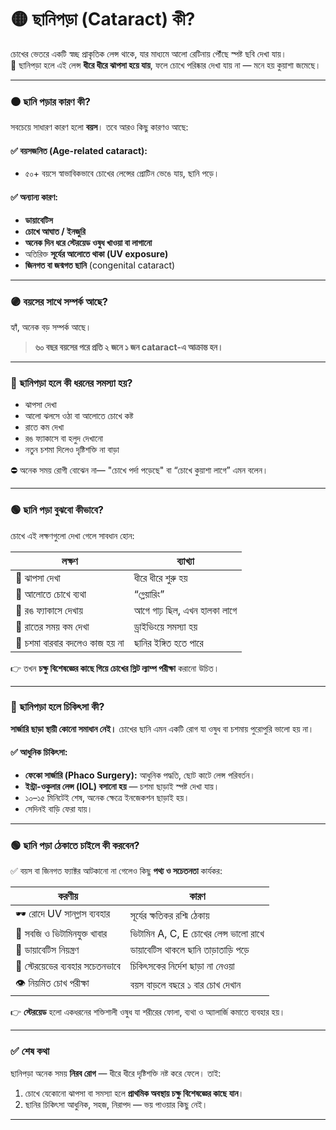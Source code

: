 # 🟡 ছানিপড়া (Cataract) কী?

চোখের ভেতরে একটি স্বচ্ছ প্রাকৃতিক লেন্স থাকে, যার মাধ্যমে আলো রেটিনায় পৌঁছে স্পষ্ট ছবি দেখা যায়।<br>
📌 ছানিপড়া হলে এই লেন্স **ধীরে ধীরে ঝাপসা হয়ে যায়**, ফলে চোখে পরিষ্কার দেখা যায় না — মনে হয় কুয়াশা জমেছে।

---

### 🟠 ছানি পড়ার কারণ কী?

সবচেয়ে সাধারণ কারণ হলো **বয়স**। তবে আরও কিছু কারণও আছে:

#### ✅ বয়সজনিত (Age-related cataract):

* ৫০+ বয়সে স্বাভাবিকভাবে চোখের লেন্সের প্রোটিন ভেঙে যায়, ছানি পড়ে।

#### ✅ অন্যান্য কারণ:

* **ডায়াবেটিস**
* **চোখে আঘাত / ইনজুরি**
* **অনেক দিন ধরে স্টেরয়েড ওষুধ খাওয়া বা লাগানো**
* অতিরিক্ত **সূর্যের আলোতে থাকা (UV exposure)**
* **জিনগত বা জন্মগত ছানি** (congenital cataract)

---

### 🟣 বয়সের সাথে সম্পর্ক আছে?

হ্যাঁ, অনেক বড় সম্পর্ক আছে।

> **৬০ বছর বয়সের পরে প্রতি ২ জনে ১ জন cataract-এ আক্রান্ত হন।**

---

### 🔵 ছানিপড়া হলে কী ধরনের সমস্যা হয়?

* ঝাপসা দেখা
* আলো ঝলসে ওঠা বা আলোতে চোখে কষ্ট
* রাতে কম দেখা
* রঙ ফ্যাকাসে বা হলুদ দেখানো
* নতুন চশমা দিলেও দৃষ্টিশক্তি না বাড়া

⛔ অনেক সময় রোগী বোঝেন না— "চোখে পর্দা পড়েছে" বা “চোখে কুয়াশা লাগে” এমন বলেন।

---

### 🟢 ছানি পড়া বুঝবো কীভাবে?

চোখে এই লক্ষণগুলো দেখা গেলে সাবধান হোন:

| লক্ষণ                          | ব্যাখ্যা                    |
| ------------------------------ | --------------------------- |
| 🔹 ঝাপসা দেখা                  | ধীরে ধীরে শুরু হয়           |
| 🔹 আলোতে চোখে ব্যথা            | “গ্লেয়ারিং”                 |
| 🔹 রঙ ফ্যাকাসে দেখায়           | আগে গাঢ় ছিল, এখন হালকা লাগে |
| 🔹 রাতের সময় কম দেখা           | ড্রাইভিংয়ে সমস্যা হয়        |
| 🔹 চশমা বারবার বদলেও কাজ হয় না | ছানির ইঙ্গিত হতে পারে       |

👉 তখন **চক্ষু বিশেষজ্ঞের কাছে গিয়ে চোখের স্লিট ল্যাম্প পরীক্ষা** করানো উচিত।

---

### 🔴 ছানিপড়া হলে চিকিৎসা কী?

**সার্জারি ছাড়া স্থায়ী কোনো সমাধান নেই।** চোখের ছানি এমন একটি রোগ যা ওষুধ বা চশমায় পুরোপুরি ভালো হয় না।

#### ✅ আধুনিক চিকিৎসা:

* **ফেকো সার্জারি (Phaco Surgery):** আধুনিক পদ্ধতি, ছোট কাটে লেন্স পরিবর্তন।
* **ইন্ট্রা-ওকুলার লেন্স (IOL) বসানো হয়** — চশমা ছাড়াই স্পষ্ট দেখা যায়।
* ১০–১৫ মিনিটেই শেষ, অনেক ক্ষেত্রে ইনজেকশন ছাড়াই হয়।
* সেদিনই বাড়ি ফেরা যায়।

---

### 🟢 ছানি পড়া ঠেকাতে চাইলে কী করবেন?

✅ বয়স বা জিনগত ফ্যাক্টর আটকানো না গেলেও কিছু **পথ্য ও সচেতনতা** কার্যকর:

| করণীয়                            | কারণ                                  |
| -------------------------------- | ------------------------------------- |
| 🕶️ রোদে UV সানগ্লাস ব্যবহার     | সূর্যের ক্ষতিকর রশ্মি ঠেকায়           |
| 🥦 সবজি ও ভিটামিনযুক্ত খাবার     | ভিটামিন A, C, E চোখের লেন্স ভালো রাখে |
| 🧂 ডায়াবেটিস নিয়ন্ত্রণ          | ডায়াবেটিস থাকলে ছানি তাড়াতাড়ি পড়ে    |
| 💊 স্টেরয়েডের ব্যবহার সচেতনভাবে | চিকিৎসকের নির্দেশ ছাড়া না নেওয়া       |
| 👁️ নিয়মিত চোখ পরীক্ষা           | বয়স বাড়লে বছরে ১ বার চোখ দেখান        |

👉 **স্টেরয়েড** হলো একধরনের শক্তিশালী ওষুধ যা শরীরের ফোলা, ব্যথা ও অ্যালার্জি কমাতে ব্যবহার হয়।

---

### ✅ শেষ কথা

ছানিপড়া অনেক সময় **নিরব রোগ** — ধীরে ধীরে দৃষ্টিশক্তি নষ্ট করে ফেলে।
তাই:

1. চোখে যেকোনো ঝাপসা বা সমস্যা হলে **প্রাথমিক অবস্থায় চক্ষু বিশেষজ্ঞের কাছে যান**।
2. ছানির চিকিৎসা আধুনিক, সহজ, নিরাপদ — ভয় পাওয়ার কিছু নেই।

---
